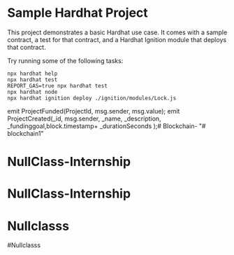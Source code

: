 # Sample Hardhat Project

This project demonstrates a basic Hardhat use case. It comes with a sample contract, a test for that contract, and a Hardhat Ignition module that deploys that contract.

Try running some of the following tasks:

```shell
npx hardhat help
npx hardhat test
REPORT_GAS=true npx hardhat test
npx hardhat node
npx hardhat ignition deploy ./ignition/modules/Lock.js
```
emit ProjectFunded(ProjectId, msg.sender, msg.value);
emit ProjectCreated(_id, msg.sender, _name, _description, _fundinggoal,block.timestamp+ _durationSeconds );# Blockchain-
"# blockchain1" 
# NullClass-Internship
# NullClass-Internship
# Nullclasss
#Nullclasss
